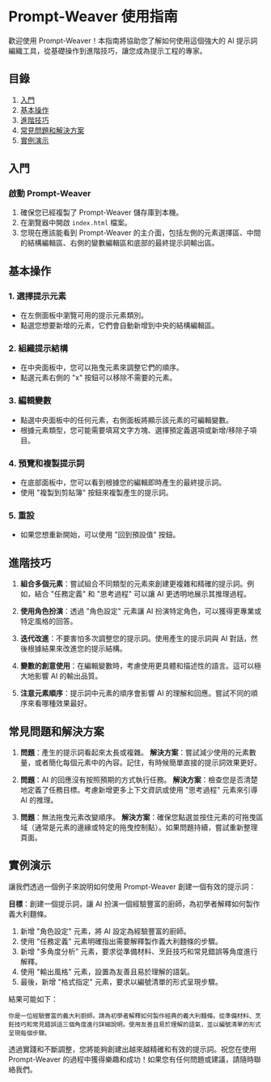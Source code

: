 # Prompt-Weaver 使用指南

歡迎使用 Prompt-Weaver！本指南將協助您了解如何使用這個強大的 AI 提示詞編織工具，從基礎操作到進階技巧，讓您成為提示工程的專家。

## 目錄

1. [入門](#入門)
2. [基本操作](#基本操作)
3. [進階技巧](#進階技巧)
4. [常見問題和解決方案](#常見問題和解決方案)
5. [實例演示](#實例演示)

## 入門

### 啟動 Prompt-Weaver

1. 確保您已經複製了 Prompt-Weaver 儲存庫到本機。
2. 在瀏覽器中開啟 `index.html` 檔案。
3. 您現在應該能看到 Prompt-Weaver 的主介面，包括左側的元素選擇區、中間的結構編輯區、右側的變數編輯區和底部的最終提示詞輸出區。

## 基本操作

### 1. 選擇提示元素

- 在左側面板中瀏覽可用的提示元素類別。
- 點選您想要新增的元素，它們會自動新增到中央的結構編輯區。

### 2. 組織提示結構

- 在中央面板中，您可以拖曳元素來調整它們的順序。
- 點選元素右側的 "x" 按鈕可以移除不需要的元素。

### 3. 編輯變數

- 點選中央面板中的任何元素，右側面板將顯示該元素的可編輯變數。
- 根據元素類型，您可能需要填寫文字方塊、選擇預定義選項或新增/移除子項目。

### 4. 預覽和複製提示詞

- 在底部面板中，您可以看到根據您的編輯即時產生的最終提示詞。
- 使用 "複製到剪貼簿" 按鈕來複製產生的提示詞。

### 5. 重設

- 如果您想重新開始，可以使用 "回到預設值" 按鈕。

## 進階技巧

1. **組合多個元素**：嘗試組合不同類型的元素來創建更複雜和精確的提示詞。例如，結合 "任務定義" 和 "思考過程" 可以讓 AI 更透明地展示其推理過程。

2. **使用角色扮演**：透過 "角色設定" 元素讓 AI 扮演特定角色，可以獲得更專業或特定風格的回答。

3. **迭代改進**：不要害怕多次調整您的提示詞。使用產生的提示詞與 AI 對話，然後根據結果來改進您的提示結構。

4. **變數的創意使用**：在編輯變數時，考慮使用更具體和描述性的語言。這可以極大地影響 AI 的輸出品質。

5. **注意元素順序**：提示詞中元素的順序會影響 AI 的理解和回應。嘗試不同的順序來看哪種效果最好。

## 常見問題和解決方案

1. **問題**：產生的提示詞看起來太長或複雜。
   **解決方案**：嘗試減少使用的元素數量，或者簡化每個元素中的內容。記住，有時候簡單直接的提示詞效果更好。

2. **問題**：AI 的回應沒有按照預期的方式執行任務。
   **解決方案**：檢查您是否清楚地定義了任務目標。考慮新增更多上下文資訊或使用 "思考過程" 元素來引導 AI 的推理。

3. **問題**：無法拖曳元素改變順序。
   **解決方案**：確保您點選並按住元素的可拖曳區域（通常是元素的邊緣或特定的拖曳控制點）。如果問題持續，嘗試重新整理頁面。

## 實例演示

讓我們透過一個例子來說明如何使用 Prompt-Weaver 創建一個有效的提示詞：

**目標**：創建一個提示詞，讓 AI 扮演一個經驗豐富的廚師，為初學者解釋如何製作義大利麵條。

1. 新增 "角色設定" 元素，將 AI 設定為經驗豐富的廚師。
2. 使用 "任務定義" 元素明確指出需要解釋製作義大利麵條的步驟。
3. 新增 "多角度分析" 元素，要求從準備材料、烹飪技巧和常見錯誤等角度進行解釋。
4. 使用 "輸出風格" 元素，設置為友善且易於理解的語氣。
5. 最後，新增 "格式指定" 元素，要求以編號清單的形式呈現步驟。

結果可能如下：

```
你是一位經驗豐富的義大利廚師。請為初學者解釋如何製作經典的義大利麵條。從準備材料、烹飪技巧和常見錯誤這三個角度進行詳細說明。使用友善且易於理解的語氣，並以編號清單的形式呈現每個步驟。
```

透過實踐和不斷調整，您將能夠創建出越來越精確和有效的提示詞。祝您在使用 Prompt-Weaver 的過程中獲得樂趣和成功！如果您有任何問題或建議，請隨時聯絡我們。
